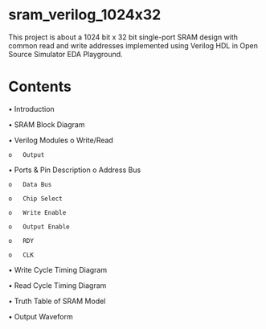 # sram_verilog_1024x32
This project is about a 1024 bit x 32 bit single-port SRAM design with common read and write addresses implemented using Verilog HDL in Open Source Simulator EDA Playground.

# Contents
•	Introduction

•	SRAM Block Diagram

•	Verilog Modules
    o	Write/Read 
    
    o	Output 
    
•	Ports & Pin Description
    o	Address Bus
    
    o	Data Bus
    
    o	Chip Select
    
    o	Write Enable
    
    o	Output Enable
    
    o	RDY
    
    o	CLK
    
•	Write Cycle Timing Diagram

•	Read Cycle Timing Diagram

•	Truth Table of SRAM Model

•	Output Waveform


